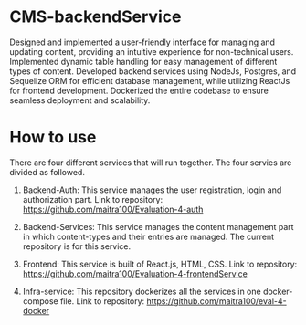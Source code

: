 # CMS-backendService
Designed and implemented a user-friendly interface for managing and updating content, providing an intuitive experience for
non-technical users. Implemented dynamic table handling for easy management of different types of content.
Developed backend services using NodeJs, Postgres, and Sequelize ORM for efficient database management, while utilizing
ReactJs for frontend development. Dockerized the entire codebase to ensure seamless deployment and scalability.

# How to use
There are four different services that will run together. The four servies are divided as followed.
 1. Backend-Auth: This service manages the user registration, login and authorization part. Link to repository: https://github.com/maitra100/Evaluation-4-auth

 2. Backend-Services: This service manages the content management part in which content-types and their entries are managed.
 The current repository is for this service.

 3. Frontend: This service is built of React.js, HTML, CSS. Link to repository:  https://github.com/maitra100/Evaluation-4-frontendService

 4. Infra-service: This repository dockerizes all the services in one docker-compose file. Link to repository: https://github.com/maitra100/eval-4-docker
